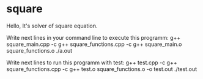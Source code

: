 # square
Hello, It's solver of square equation.

Write next lines in your command line to execute this programm:
g++ square_main.cpp -c
g++ square_functions.cpp -c
g++ square_main.o square_functions.o
./a.out

Write next lines to run this programm with test:
g++ test.cpp -c
g++ square_functions.cpp -c
g++ test.o square_functions.o -o test.out
./test.out
